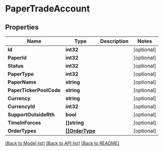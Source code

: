 # PaperTradeAccount

## Properties

Name | Type | Description | Notes
------------ | ------------- | ------------- | -------------
**Id** | **int32** |  | [optional] 
**PaperId** | **int32** |  | [optional] 
**Status** | **int32** |  | [optional] 
**PaperType** | **int32** |  | [optional] 
**PaperName** | **string** |  | [optional] 
**PaperTickerPoolCode** | **string** |  | [optional] 
**Currency** | **string** |  | [optional] 
**CurrencyId** | **int32** |  | [optional] 
**SupportOutsideRth** | **bool** |  | [optional] 
**TimeInForces** | **[]string** |  | [optional] 
**OrderTypes** | [**[]OrderType**](OrderType.md) |  | [optional] 

[[Back to Model list]](../README.md#documentation-for-models) [[Back to API list]](../README.md#documentation-for-api-endpoints) [[Back to README]](../README.md)


